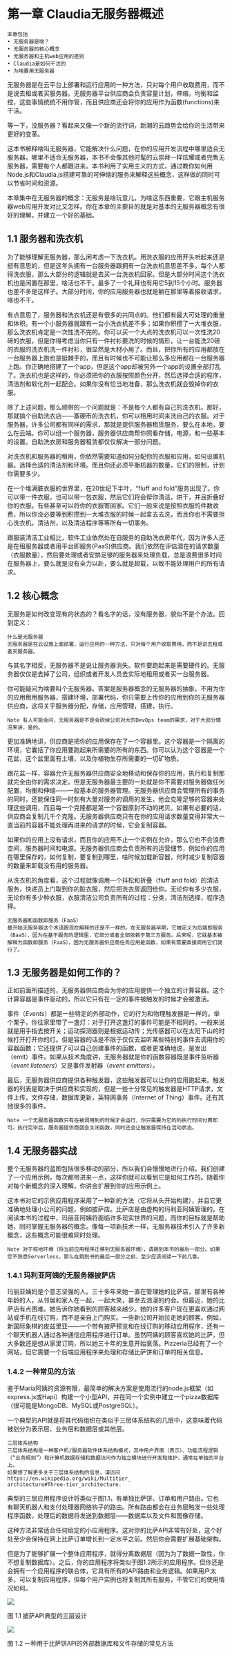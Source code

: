 # 第一章 Claudia无服务器概述
```text
本章包括
• 无服务器是啥？
• 无服务器的核心概念
• 无服务器和主机web应用的差别
• Claudia是如何干活的
• 为啥要用无服务器
```

无服务器是在云平台上部署和运行应用的一种方法，只对每个用户收取费用，而不是说去租或者买服务器。无服务器平台供应商会负责容量计划，伸缩，均衡和监控，这些事情统统不用你管，而且供应商还会将你的应用作为函数(functions)来干活。

等一下，没服务器？看起来又像一个新的流行词，新潮的云趋势会给你的生活带来更好的变革。

这本书解释啥叫无服务器，它能解决什么问题，在你的应用开发流程中哪里适合无服务器，哪里不适合无服务器，本书不会像其他时髦的云崇拜一样炫耀或者兜售无服务器，需要每个人都跟进来。本书利用了实用主义的方式，通过教你如何用Node.js和Claudia.js搭建可靠的可伸缩的服务来解释这些概念，这样做的同时可以节省时间和资源。

本章集中在无服务器的概念：无服务是啥玩意儿，为啥这东西重要，它跟主机服务器web应用开发对比又怎样。你在本章的主要目的就是对基本的无服务器概念有很好的理解，并建立一个好的基础。

## 1.1 服务器和洗衣机

为了能够理解无服务器，那么闲考虑一下洗衣机。用洗衣服的应用开头听起来还是挺有意思的，但是这年头拥有一台服务器跟拥有一台洗衣机意思差不多。每个人都得洗衣服，那么大部分的逻辑就是去买一台洗衣机回家。但是大部分时间这个洗衣机也是闲置在那里，啥活也不干。最多了一个礼拜也有用它5到15个小时。服务器也差不多是这样子。大部分时间，你的应用服务器也就是躺在那里等着接收请求，啥也不干。

有点意思了，服务器和洗衣机还是有很多的共同点的。他们都有最大可处理的重量和体积。有一个小服务器就跟有一台小洗衣机差不多；如果你积攒了一大堆衣服，那么洗衣机肯定是一次性洗不完的。你可以买一个大点的洗衣机可以一次性洗20磅的衣服，但是你得考虑当你只有一件衬衫要洗的时候的情形，让一台能洗20磅的衣服的洗衣机洗一件衬衫，很显然是大材小用了。而且，把你所有的应用都放在一台服务器上跑也是挺棘手的，而且有时候也不可能让那么多应用都在一台服务器上跑。你正确地搭建了一个app，但是这个app却被另外一个app的设置全部打乱了。洗衣机也是这样的，你必须把你的衣服按照颜色分开，然后选择合适的程序，清洁剂和软化剂一起配合。如果你没有恰当地准备，那么洗衣机就会毁掉你的衣服。

除了上述问题，那么顺带的一个问题就是：不是每个人都有自己的洗衣机，那好，那就搞个自助洗衣店——塞硬币的洗衣机，你可以租用时间来洗自己的衣服。对于服务器，许多公司都有同样的需求，那就是提供服务器租赁服务，要么在本地，要么在云端。你可以组一个服务器，服务器供应商帮你照看存储，电源，和一些基本的设置。自助洗衣房和服务器租赁都仅仅解决一部分问题。

对洗衣机和服务器的租用，你依然需要知道如何分配你的衣服和应用，如何设置机器。选择合适的清洁剂和环境。而且你还必须平衡机器的数量，它们的限制，计划你需要多少。

在一个堆满脏衣服的世界里，在20世纪下半叶，“fluff and fold”服务出现了。你可以带一件衣服，也可以带一包衣服，然后它们将会帮你清洁，烘干，并且折叠好你的衣服。有些甚至可以将你的衣服寄回家。它们一般来说是按照衣服的件数收费，所以你没必要等到积攒到一大堆衣服的时候一起拿去去洗，而且你也不需要担心洗衣机，清洁剂，以及清洁程序等等所有一切事务。

跟服装清洁工业相比，软件工业依然处在自服务的自助洗衣房年代，因为许多人还是在租服务器或者用平台即服务(PaaS)供应商。我们依然在评估潜在的请求数量（衣服数量），然后要处理或者安排足够的服务器来处理负载，总是浪费很多时间在服务器上，要么就是没有全力以赴，要么就是超载，以致不能处理用户的所有请求。

## 1.2 核心概念
无服务是如何改变现有的状态的？看名字的话，没有服务器，貌似不是个办法。回到定义：

```text
什么是无服务器
无服务器是在云设施上面部署，运行应用的一种方法，只对每个用户收取费用，而不是说去租或者买服务器。
```

与其名字相反，无服务器不是说让服务器消失。软件要跑起来是需要硬件的。无服务器仅仅是去掉了公司，组织或者开发人员去实际地租用或者买一台服务器。

你可能疑问为啥要叫个无服务器。答案是服务器概念的无服务器的抽象。不用为你的应用租用服务器，搭建环境，部署代码，你只需要上传你的应用到你的无服务器供应商，这将关乎服务器分配，存储，应用管理，搭建，执行。

```text
Note 有人可能会问，无服务器是不是会砍掉公司对大的DevOps team的需求，对于大部分情况来讲，是的。
```

更加准确地讲，供应商是把你的应用保存在了一个容器里。这个容器是一个隔离的环境，它囊括了你应用要跑起来所需要的所有的东西。你可以认为这个容器是一个花盆，这个盆里面有土壤，以及你植物生存所需要的一切矿物质。

跟花盆一样，容器允许无服务器供应商安全地移动和保存你的应用，执行和复制那就完全由你的需求决定。但是无服务器最主要的一处就是你不需要对服务器做任何配置，均衡和伸缩——一般基本的服务器管理。无服务器供应商会管理所有的事务的同时，还能保住同一时刻有大量对服务的调用的发生，他会克隆足够的容器来处理这些调用，而且每一个克隆都是第一个容器原封不动的拷贝。如果有必要的话，供应商会复制几千个克隆。无服务器供应商只有在你的应用请求数量变得非常大一直当前的容器不能处理再进来的请求的时候，它会复制容器。

如果你的应用上没有请求，而且你的应用不止一个实例在允许，那么它也不会浪费空间，服务器时间和电源。无服务器供应商会负责所有的运营细节，例如你的应用在哪里保存的，如何复制，要复制到哪里，啥时候加载新容器，何时减少复制容器的数量来卸载没有用的服务器。

从洗衣机的角度看，这个过程就像调用一个抖松和折叠（fluff and fold）的清洁服务，快递员上门取到你的脏衣服，然后把洗衣房返回给你。无论你有多少衣服，无论你有多少种衣服，衣服清洁公司负责所有的过程：分类，清洁剂选择，程序选择。

```text
无服务器和函数即服务（FaaS）
最开始无服务器这个术语跟现在解释的还是不一样的。在无服务器早期，它被定义为后端即服务（BaaS），因为在基于服务的逻辑里，它部分或者全部依赖于第三方服务。后来呢，它就基本被解释为函数即服务（FaaS），因为无服务器供应商任务应用是函数，如果有需要直接调用它们就行了。
```

## 1.3 无服务器是如何工作的？

正如前面所描述的，无服务器供应商会为你的应用提供一个独立的计算容器。这个计算容器是事件驱动的，所以它只有在一定的事件被触发的时候才会被激活。

事件（*Events*）都是一些特定的外部动作，它的行为和物理触发器是一样的。举个栗子，你往家里带了一盏灯：对于打开这盏灯的事件可能是不相同的。一般来说就是用手指去按开关；运动探测器则是根据运动传；光传感器可以在太阳下山的时候打开打开你的灯。但是容器的话是不限于仅仅去监听某些特别的事件去调用你的容器函数；它还提供了可以自己创建事件的函数，或者更准确地说，是发出（emit）事件。如果从技术角度讲，无服务器就是你的函数容器既是事件监听器（*event listeners*）又是事件发射器（*event emitters*）。

最后，无服务器供应商提供各种触发器，这些触发器可以让你的应用跑起来。触发器的列表是取决于供应商和实现的，但是一些十分常见的触发器是HTTP请求，文件上传，文件存储，数据库更新，英特网事务（Internet of Thing）事件。还有其他很多的事件。

```text
Note 一个无服务器函数只有在被调用到的时候才会运行，你只需要为它的的执行时间付费即可。执行完毕后，服务器提供商就会关闭函数，同时还会让触发器保持在活动状态。
```

## 1.4 无服务器实战

整个无服务器的蓝图包括很多移动的部分，所以我们会慢慢地进行介绍。我们创建了一个应用示例，每次都带进来一点，这样你就可以看到它是如何工作的。随着你对每个新概念的深入理解，你讲会扩展到你的应用示例上。

这本书对它的示例应用程序采用了一种新的方法（它将从头开始构建），并且它更准确地处理小公司的问题，例如披萨店。比萨店是由虚构的玛利亚阿姨管理的。在阅读本书的过程中，玛丽亚阿姨将面临许多现实世界的问题，而你的目标就是帮助她，同时掌握无服务器的概念。像每一项新技术一样，无服务器技术引入了许多新概念，这些概念可能很难同时处理。

```text
Note 对于棕地环境（将当前应用程序迁移到无服务器环境），请跳到本书的最后一部分。如果您不熟悉Serverless，那么在跳到书的最后一部分之前，至少应该阅读一下前几章。
```

### 1.4.1 玛利亚阿姨的无服务器披萨店

玛丽亚姨妈是个意志坚强的人。三十多年来她一直在管理她的比萨店，那里有各种年龄的人，从邻居和家人在一起，一起大笑，甚至去浪漫的约会。但最近，她的比萨店有点困难。她告诉你她看到的顾客越来越少。她的许多客户现在更喜欢通过网站或手机在线订购，而不是亲自上门购买。一些新公司开始拉走她的顾客。例如，新国际象棋的皮兹里亚——一个带有披萨预览和在线订购的移动应用程序，还有一个聊天机器人通过各种通信应用程序进行订单。虽然阿姨的顾客喜欢她的比萨，但大多数还是想从家里订购，所以她三十年的生意开始衰落。Pizzeria已经有了一个网站，但它需要一个后端应用程序来处理和存储比萨饼和订单的相关信息。

### 1.4.2 一种常见的方法

鉴于Maria阿姨的资源有限，最简单的解决方案是使用流行的node.js框架（如express.js或Hapi）构建一个小型API，并在同一个实例中建立一个pizza数据库（很可能是MongoDB、MySQL或PostgreSQL）。

一个典型的API就是将其代码组织在类似于三层体系结构的几层中，这意味着代码被划分为表示层、业务层和数据层或其他层。

```text
三层体系结构
三层体系结构是一种客户机/服务器软件体系结构模式，其中用户界面（表示）、功能流程逻辑（“业务规则”）和计算机数据存储和数据访问作为独立模块进行开发和维护，通常在单独的平台上。
如果想了解更多关于三层体系结构的信息，请访问 https://en.wikipedia.org/wiki/Multitier_
architecture#Three-tier_architecture.
```

典型的三层应用程序设计将类似于图1.1，有单独比萨饼、订单和用户路由。它也有聊天机器人和支付处理器网络钩子的路由。所有路由都会在业务层触发一些处理程序函数，处理后的数据将发送到数据层——数据库以及文件和图像存储。

这种方法非常适合任何给定的小应用程序。这对你的比萨API非常有好处，这个好处至少会保持在网上比萨订单增长到一定水平之前。然后你会需要扩展基础架构。

但是为了能够扩展一个整体应用程序，就得分离数据层（因为为了数据一致性，你不想复制数据库）。之后，你的应用程序将类似于图1.2所示的应用程序。但你还是会拥有一个应用程序的联合体，它具有所有的API路由和业务逻辑。如果用户太多，可以复制应用程序，但每个用户实例也将复制其所有服务，不管它们的使用情况如何。

![](./F1.1.png)

图 1.1 披萨API典型的三层设计

![](./F1.2.png)

图 1.2 一种用于比萨饼API的外部数据库和文件存储的常见方法